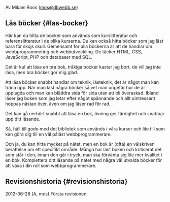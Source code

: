 <span class='revision-history'>Av Mikael Roos (mos@dbwebb.se)</span>

Läs böcker {#las-bocker}
--------------------------------------

Här kan du hitta de böcker som används som kurslitteratur och referenslitteratur i de olika kurserna. Du kan också hitta böcker som jag läst bara för skojs skull. Gemensamt för alla böckerna är att de handlar om webbprogrammering och webbutveckling. De täcker HTML, CSS, JavaScript, PHP och databaser med SQL.

Det är kul att läsa en bra bok, tråkiga böcker kastar jag bort, de vill jag inte läsa, men bra böcker gör mig glad.

Att läsa böcker snabbt handlar om teknik, lästeknik, det är något man kan träna upp. När man läst några böcker så vet man ungefär hur de är upplagda och man kan bläddra sida för sida utan att bli överaskad. Ibland läser jag boken som jag letar efter något spännande och allt ointressant hoppas nästan över, även om jag läser rad för rad.

Det kan gå oerhört snabbt att läsa en bok, övning ger färdighet och snabbar upp ditt läsande.

Så, håll till godo med det bibliotek som används i våra kurser och lite till som kan göra dig till en väl påläst webbprogrammerare.

Och ja, du kan hitta mycket på nätet, men en bok är (ofta) en välskriven berättelse om ett specifikt område. Många har läst boken och kritiserat det som står i den, innan den går i tryck, man ska förvänta sig lite mer kvalitet i en bok. Komplettera ditt läsande på nätet med några väl utvalda böcker för att växa i din roll som webbprogrammerare.


Revisionshistoria {#revisionshistoria}
--------------------------------------

<span class='revision-history' markdown='1'>
2012-06-28 (A, mos) Första revisionen. 
</span>